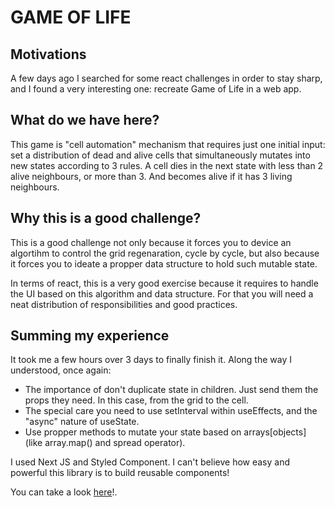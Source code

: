 # GAME OF LIFE

## Motivations
A few days ago I searched for some react challenges in order to stay sharp, and I found a very interesting one: recreate Game of Life in a web app. 

## What do we have here?
This game is "cell automation" mechanism that requires just one initial input: set a distribution of dead and alive cells that simultaneously mutates into new states according to 3 rules. A cell dies in the next state with less than 2 alive neighbours, or more than 3. And becomes alive if it has 3 living neighbours.

## Why this is a good challenge?
This is a good challenge not only because it forces you to device an algortihm to control the grid regenaration, cycle by cycle, but also because it forces you to ideate a propper data structure to hold such mutable state.

In terms of react, this is a very good exercise because it requires to handle the UI based on this algorithm and data structure. For that you will need a neat distribution of responsibilities and good practices. 

## Summing my experience
It took me a few hours over 3 days to finally finish it. Along the way I understood, once again:
- The importance of don't duplicate state in children. Just send them the props they need. In this case, from the grid to the cell.
- The special care you need to use setInterval within useEffects, and the "async" nature of useState. 
- Use propper methods to mutate your state based on arrays[objects] (like array.map() and spread operator). 

I used Next JS and Styled Component. I can't believe how easy and powerful this library is to build reusable components! 

You can take a look <a href="https://game-of-life-one-virid.vercel.app/">here</a>!.
